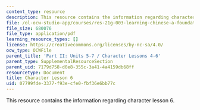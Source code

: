 ```yaml
---
content_type: resource
description: This resource contains the information regarding character lesson 6.
file: /ol-ocw-studio-app/courses/res-21g-003-learning-chinese-a-foundation-course-in-mandarin-spring-2011/07799fde3377f93ecfe0fbf36e6bb77c_MITRES_21G_003S11_char06.pdf
file_size: 680076
file_type: application/pdf
learning_resource_types: []
license: https://creativecommons.org/licenses/by-nc-sa/4.0/
ocw_type: OCWFile
parent_title: 'Part II: Units 5-7 / Character Lessons 4-6'
parent_type: SupplementalResourceSection
parent_uid: 7179d758-d0e8-355c-3a41-4a4159db68ff
resourcetype: Document
title: Character Lesson 6
uid: 07799fde-3377-f93e-cfe0-fbf36e6bb77c
---
```

This resource contains the information regarding character lesson 6.